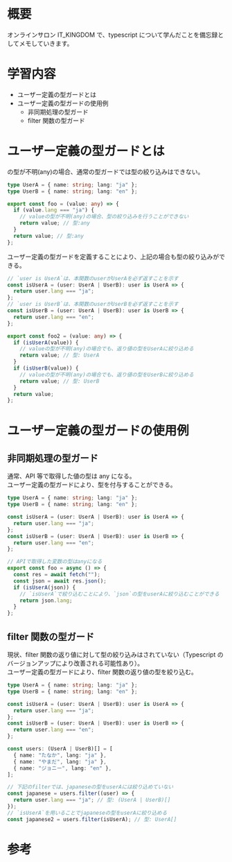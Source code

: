 <!--
title:   【TypeScript入門 #14】ユーザー定義の型ガード(TypeGuard)について
tags:    TypeScript,it_kingdom
private: false
-->

# 概要

オンラインサロン IT_KINGDOM で、typescript について学んだことを備忘録としてメモしていきます。

# 学習内容

- ユーザー定義の型ガードとは
- ユーザー定義の型ガードの使用例
  - 非同期処理の型ガード
  - filter 関数の型ガード

# ユーザー定義の型ガードとは

の型が不明(any)の場合、通常の型ガードでは型の絞り込みはできない。

```typescript
type UserA = { name: string; lang: "ja" };
type UserB = { name: string; lang: "en" };

export const foo = (value: any) => {
  if (value.lang === "ja") {
    // valueの型が不明(any)の場合、型の絞り込みを行うことができない
    return value; // 型:any
  }
  return value; // 型:any
};
```

ユーザー定義の型ガードを定義することにより、上記の場合も型の絞り込みができる。

```typescript
// `user is UserA`は、本関数のuserがUserAを必ず返すことを示す
const isUserA = (user: UserA | UserB): user is UserA => {
  return user.lang === "ja";
};
// `user is UserB`は、本関数のuserがUserBを必ず返すことを示す
const isUserB = (user: UserA | UserB): user is UserB => {
  return user.lang === "en";
};

export const foo2 = (value: any) => {
  if (isUserA(value)) {
    // valueの型が不明(any)の場合でも、返り値の型をUserAに絞り込める
    return value; // 型: UserA
  }
  if (isUserB(value)) {
    // valueの型が不明(any)の場合でも、返り値の型をUserBに絞り込める
    return value; // 型: UserB
  }
  return value;
};
```

# ユーザー定義の型ガードの使用例

## 非同期処理の型ガード

通常、API 等で取得した値の型は any になる。<br>
ユーザー定義の型ガードにより、型を付与することができる。

```typescript
type UserA = { name: string; lang: "ja" };
type UserB = { name: string; lang: "en" };

const isUserA = (user: UserA | UserB): user is UserA => {
  return user.lang === "ja";
};
const isUserB = (user: UserA | UserB): user is UserB => {
  return user.lang === "en";
};

// APIで取得した変数の型はanyになる
export const foo = async () => {
  const res = await fetch("");
  const json = await res.json();
  if (isUserA(json)) {
    // `isUserA`で絞り込むことにより、`json`の型をuserAに絞り込むことができる
    return json.lang;
  }
};
```

## filter 関数の型ガード

現状、filter 関数の返り値に対して型の絞り込みはされていない（Typescript のバージョンアップにより改善される可能性あり）。<br>
ユーザー定義の型ガードにより、filter 関数の返り値の型を絞り込む。

```typescript
type UserA = { name: string; lang: "ja" };
type UserB = { name: string; lang: "en" };

const isUserA = (user: UserA | UserB): user is UserA => {
  return user.lang === "ja";
};
const isUserB = (user: UserA | UserB): user is UserB => {
  return user.lang === "en";
};

const users: (UserA | UserB)[] = [
  { name: "たなか", lang: "ja" },
  { name: "やまだ", lang: "ja" },
  { name: "ジョニー", lang: "en" },
];

// 下記のfilterでは、japaneseの型をuserAには絞り込めていない
const japanese = users.filter((user) => {
  return user.lang === "ja"; // 型: (UserA | UserB)[]
});
// `isUserA`を用いることでjapaneseの型をuserAに絞り込める
const japanese2 = users.filter(isUserA); // 型: UserA[]
```

# 参考
